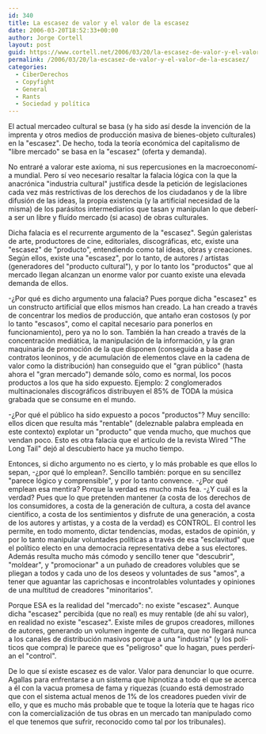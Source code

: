 ```yaml
---
id: 340
title: La escasez de valor y el valor de la escasez
date: 2006-03-20T18:52:33+00:00
author: Jorge Cortell
layout: post
guid: https://www.cortell.net/2006/03/20/la-escasez-de-valor-y-el-valor-de-la-escasez/
permalink: /2006/03/20/la-escasez-de-valor-y-el-valor-de-la-escasez/
categories:
  - CiberDerechos
  - Copyfight
  - General
  - Rants
  - Sociedad y polí­tica
---
```

El actual mercadeo cultural se basa (y ha sido así­ desde la invención de la imprenta y otros medios de producción masiva de bienes-objeto culturales) en la "escasez". De hecho, toda la teorí­a económica del capitalismo de "libre mercado" se basa en la "escasez" (oferta y demanda).

No entraré a valorar este axioma, ni sus repercusiones en la macroeconomí­a mundial. Pero sí­ veo necesario resaltar la falacia lógica con la que la anacrónica "industria cultural" justifica desde la petición de legislaciones cada vez más restrictivas de los derechos de los ciudadanos y de la libre difusión de las ideas, la propia existencia (y la artificial necesidad de la misma) de los parásitos intermediarios que tasan y manipulan lo que deberí­a ser un libre y fluí­do mercado (si acaso) de obras culturales.

Dicha falacia es el recurrente argumento de la "escasez". Según galeristas de arte, productores de cine, editoriales, discográficas, etc, existe una "escasez" de "producto", entendiendo como tal ideas, obras y creaciones. Según ellos, existe una "escasez", por lo tanto, de autores / artistas (generadores del "producto cultural"), y por lo tanto los "productos" que al mercado llegan alcanzan un enorme valor por cuanto existe una elevada demanda de ellos.

-¿Por qué es dicho argumento una falacia? Pues porque dicha "escasez" es un constructo artificial que ellos mismos han creado. La han creado a través de concentrar los medios de producción, que antaño eran costosos (y por lo tanto "escasos", como el capital necesario para ponerlos en funcionamiento), pero ya no lo son. También la han creado a través de la concentración mediática, la manipulación de la información, y la gran maquinaria de promoción de la que disponen (conseguida a base de contratos leoninos, y de acumulación de elementos clave en la cadena de valor como la distribución) han conseguido que el "gran público" (hasta ahora el "gran mercado") demande sólo, como es normal, los pocos productos a los que ha sido expuesto. Ejemplo: 2 conglomerados multinacionales discográficos distribuyen el 85% de TODA la música grabada que se consume en el mundo.

-¿Por qué el público ha sido expuesto a pocos "productos"? Muy sencillo: ellos dicen que resulta más "rentable" (deleznable palabra empleada en este contexto) explotar un "producto" que venda mucho, que muchos que vendan poco. Esto es otra falacia que el artí­culo de la revista Wired "The Long Tail" dejó al descubierto hace ya mucho tiempo.

Entonces, si dicho argumento no es cierto, y lo más probable es que ellos lo sepan, -¿por qué lo emplean?. Sencillo también: porque en su sencillez "parece lógico y comprensible", y por lo tanto convence. -¿Por qué emplean esa mentira? Porque la verdad es mucho más fea. -¿Y cuál es la verdad? Pues que lo que pretenden mantener (a costa de los derechos de los consumidores, a costa de la generación de cultura, a costa del avance cientí­fico, a costa de los sentimientos y disfrute de una generación, a costa de los autores y artistas, y a costa de la verdad) es CONTROL. El control les permite, en todo momento, dictar tendencias, modas, estados de opinión, y por lo tanto manipular voluntades polí­ticas a través de esa "esclavitud" que el polí­tico electo en una democracia representativa debe a sus electores. Además resulta mucho más cómodo y sencillo tener que "descubrir", "moldear", y "promocionar" a un puñado de creadores volubles que se pliegan a todos y cada uno de los deseos y voluntades de sus "amos", a tener que aguantar las caprichosas e incontrolables voluntades y opiniones de una multitud de creadores "minoritarios".

Porque ESA es la realidad del "mercado": no existe "escasez". Aunque dicha "escasez" percibida (que no real) es muy rentable (de ahí­ su valor), en realidad no existe "escasez". Existe miles de grupos creadores, millones de autores, generando un volumen ingente de cultura, que no llegará nunca a los canales de distribución masivos porque a una "industria" (y los polí­ticos que compra) le parece que es "peligroso" que lo hagan, pues perderí­an el "control".

De lo que sí­ existe escasez es de valor. Valor para denunciar lo que ocurre. Agallas para enfrentarse a un sistema que hipnotiza a todo el que se acerca a él con la vacua promesa de fama y riquezas (cuando está demostrado que con el sistema actual menos de 1% de los creadores pueden vivir de ello, y que es mucho más probable que te toque la loterí­a que te hagas rico con la comercialización de tus obras en un mercado tan manipulado como el que tenemos que sufrir, reconocido como tal por los tribunales).